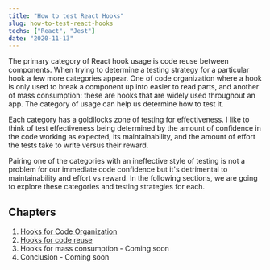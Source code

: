 ```yaml
---
title: "How to test React Hooks"
slug: how-to-test-react-hooks
techs: ["React", "Jest"]
date: "2020-11-13"
---
```


The primary category of React hook usage is code reuse between components. When trying to determine a testing strategy for a particular hook a few more categories appear. One of code organization where a hook is only used to break a component up into easier to read parts, and another of mass consumption: these are hooks that are widely used throughout an app. The category of usage can help us determine how to test it.

Each category has a goldilocks zone of testing for effectiveness. I like to think of test effectiveness being determined by the amount of confidence in the code working as expected, its maintainability, and the amount of effort the tests take to write versus their reward.

Pairing one of the categories with an ineffective style of testing is not a problem for our immediate code confidence but it's detrimental to maintainability and effort vs reward. In the following sections, we are going to explore these categories and testing strategies for each.

## Chapters

1. [Hooks for Code Organization](how-to-test-react-hooks-2)
2. [Hooks for code reuse](how-to-test-react-hooks-3)
3. Hooks for mass consumption - Coming soon
4. Conclusion - Coming soon
